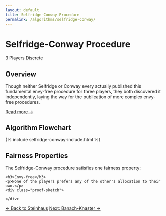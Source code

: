 ```yaml
---
layout: default
title: Selfridge-Conway Procedure
permalink: /algorithms/selfridge-conway/
---
```


<div class="algorithm-page">

  <!-- Algorithm Header Card -->
  <div class="algorithm-header-card">
    <div class="algorithm-header-content">
      <h1 class="algorithm-title">Selfridge-Conway Procedure</h1>
      <div class="algorithm-meta">
        <span class="meta-badge players-badge">3 Players</span>
        <span class="meta-badge complexity-badge">Discrete</span>
      </div>
    </div>
  </div>

  <!-- Overview -->
  <section class="content-block">
    <h2>Overview</h2>
    <p>Though neither Selfridge or Conway every actually published this fundamental envy-free procedure for three players, they both discovered it independently, laying the way for the publication of more complex envy-free procedures.</p>
    <a href="https://en.wikipedia.org/wiki/Selfridge%E2%80%93Conway_procedure" target="_blank" class="algorithm-link">Read more →</a>
  </section>

  <!-- Flowchart -->
  <section class="content-block">
    <h2>Algorithm Flowchart</h2>
    {% include selfridge-conway-include.html %}
  </section>

  <!-- Fairness Properties -->
  <section class="content-block">
    <h2>Fairness Properties</h2>
    <p>The Selfridge-Conway procedure satisfies one fairness property:</p>

    <h3>Envy-free</h3>
    <p>None of the players prefers any of the other's allocation to their own.</p>
    <div class="proof-sketch">
      
    </div>
  </section>

  <!-- Navigation -->
  <footer class="algorithm-navigation">
    <a href="{{ '/algorithms/steinhaus-lone-divider/' | relative_url }}" class="nav-button secondary">← Back to Steinhaus</a>
    <a href="{{ '/algorithms/banach-knaster-last-diminisher/' | relative_url }}" class="nav-button primary">Next: Banach-Knaster →</a>
  </footer>

</div>